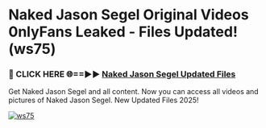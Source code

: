 # Naked Jason Segel Original Videos 0nlyFans Leaked - Files Updated! (ws75)

<h3>🔴 CLICK HERE 🌐==►► <a href="https://tinyurl.com/up5wt9bj" rel="nofollow">Naked Jason Segel Updated Files</a></h3>

Get Naked Jason Segel and all content. Now you can access all videos and pictures of Naked Jason Segel. New Updated Files 2025!

[![ws75](https://i.imgur.com/ABiUzMV.gif)](https://tinyurl.com/up5wt9bj)
